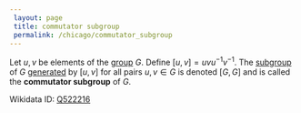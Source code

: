 ```yaml
---
 layout: page
 title: commutator subgroup
 permalink: /chicago/commutator_subgroup
---
```


Let $u,v$ be elements of the [group](https://mathgloss.github.io/MathGloss/chicago/group) $G$. Define $[u,v] = uvu^{-1}v^{-1}$. The [subgroup](https://mathgloss.github.io/MathGloss/chicago/subgroup) of $G$ [generated](https://mathgloss.github.io/MathGloss/chicago/generate_a_σ-algebra) by $[u,v]$ for all pairs $u,v\in G$ is denoted $[G,G]$ and is called the **commutator subgroup** of $G$. 

Wikidata ID: [Q522216](https://www.wikidata.org/wiki/Q522216)